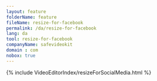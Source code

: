 ```yaml
---
layout: feature
folderName: feature
fileName: resize-for-facebook
permalink: /da/resize-for-facebook
lang: da
tool: resize-for-facebook
companyName: safevideokit
domain : com
nobox: true
---
```


{% include VideoEditorIndex/resizeForSocialMedia.html %}

   